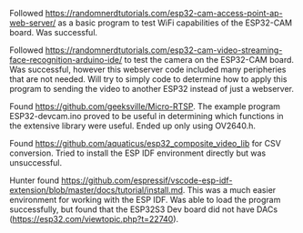 Followed https://randomnerdtutorials.com/esp32-cam-access-point-ap-web-server/ as a basic program to test WiFi capabilities of the ESP32-CAM board.
Was successful.

Followed https://randomnerdtutorials.com/esp32-cam-video-streaming-face-recognition-arduino-ide/ to test the camera on the ESP32-CAM board.
Was successful, however this webserver code included many peripheries that are not needed. Will try to simply code to determine how to apply this program to sending the video to another ESP32 instead of just a webserver. 

Found https://github.com/geeksville/Micro-RTSP. The example program ESP32-devcam.ino proved to be useful in determining which functions in the extensive library were useful. Ended up only using OV2640.h.

Found https://github.com/aquaticus/esp32_composite_video_lib for CSV conversion. Tried to install the ESP IDF environment directly but was unsuccessful.

Hunter found https://github.com/espressif/vscode-esp-idf-extension/blob/master/docs/tutorial/install.md. This was a much easier environment for working with the ESP IDF. Was able to load the program successfully, but found that the ESP32S3 Dev board did not have DACs (https://esp32.com/viewtopic.php?t=22740).
